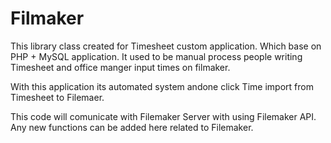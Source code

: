# Filmaker

This library class created for Timesheet custom application. Which base on PHP + MySQL application. It used to be manual process 
people writing Timesheet and office manger input times on filmaker.

With this application its automated system andone click Time import from Timesheet to Filemaer.

This code will comunicate with Filemaker Server with using Filemaker API.
Any new functions can be added here related to Filemaker.



